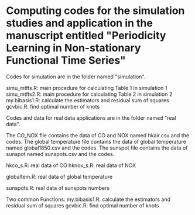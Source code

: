 # Computing codes for the simulation studies and application in the manuscript entitled "Periodicity Learning in Non-stationary Functional Time Series"

Codes for simulation are in the folder named "simulation".

simu_mtfts.R: main procedure for calculating Table 1 in simulation 1
simu_mtfts2.R: main procedure for calculating Table 2 in simulation 2
my.bibasis1.R: calculate the estimators and residual sum of squares
gcvbic.R: find optimal number of knots

Codes and data for real data applications are in the folder named "real data".

The CO_NOX file contains the data of CO and NOX  named hkair.csv and the codes.
The global temperature file contains the data of global temperature  named global1850.csv and the codes.
The sunspot file contains the data of sunspot  named sunspots.csv and the codes.

hkco_s.R: real data of CO 
hknox_s.R: real data of NOX 

globaltem.R: real data of global temperature

sunspots.R: real data of sunspots numbers 

Two common Functions:
my.bibasis1.R: calculate the estimators and residual sum of squares
gcvbic.R: find optimal number of knots
